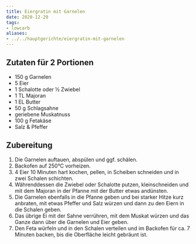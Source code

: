 ```yaml
---
title: Eiergratin mit Garnelen
date: 2020-12-20
tags:
- lowcarb
aliases:
- ../../hauptgerichte/eiergratin-mit-garnelen
---
```


## Zutaten für 2 Portionen
- 150 g Garnelen
- 5     Eier
- 1     Schalotte oder ½ Zwiebel
- 1 TL  Majoran
- 1 EL  Butter
- 50 g  Schlagsahne
- geriebene Muskatnuss
- 100 g  Fetakäse
- Salz & Pfeffer

## Zubereitung
1. Die Garnelen auftauen, abspülen und ggf. schälen.
2. Backofen auf 250°C  vorheizen.
2. 4 Eier 10 Minuten hart kochen, pellen, in Scheiben schneiden und in zwei Schalen schichten.
3. Währenddessen die Zwiebel oder Schalotte putzen, kleinschneiden und mit dem Majoran in der Pfanne mit der Butter etwas andünsten.
4. Die Garnelen ebenfalls in die Pfanne geben und bei starker Hitze kurz anbraten, mit etwas Pfeffer und Salz würzen und dann zu den Eiern in die Schalen geben.
5. Das übrige Ei mit der Sahne verrühren, mit dem Muskat würzen und das Ganze dann über die Garnelen und Eier geben.
6. Den Feta würfeln und in den Schalen verteilen und im Backofen für ca. 7 Minuten backen, bis die Oberfläche leicht gebräunt ist.

